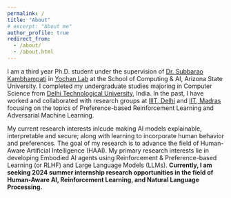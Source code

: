 ```yaml
---
permalink: /
title: "About"
# excerpt: "About me"
author_profile: true
redirect_from: 
  - /about/
  - /about.html
---
```


I am a third year Ph.D. student under the supervision of [Dr. Subbarao Kambhampati](https://rakaposhi.eas.asu.edu/) in [Yochan Lab](https://yochan-lab.github.io/home/) at the School of Computing & AI, Arizona State University. I completed my undergraduate studies majoring in Computer Science from [Delhi Technological University](http://dtu.ac.in/), India. In the past, I have worked and collaborated with research groups at [IIIT, Delhi](http://faculty.iiitd.ac.in/~arunb/) and [IIT, Madras](http://www.cse.iitm.ac.in/~chester/) focusing on the topics of Preference-based Reinforcement Learning and Adversarial Machine Learning.  

My current research interests inlcude making AI models explainable, interpretable and secure; along with learning to incorporate human behavior and preferences. The goal of my research is to advance the field of Human-Aware Artificial Intelligence (HAAI). My primary research interests lie in developing Embodied AI agents using Reinforcement & Preference-based Learning (or RLHF) and Large Language Models (LLMs). **Currently, I am seeking 2024 summer internship research opportunities in the field of Human-Aware AI, Reinforcement Learning, and Natural Language Processing.**
